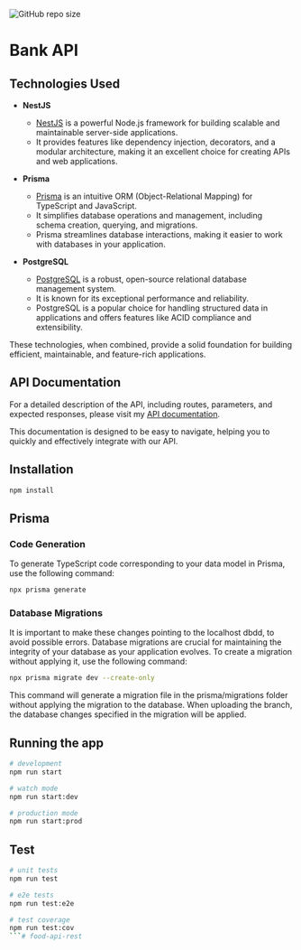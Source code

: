 ![GitHub repo size](https://img.shields.io/github/repo-size/Discordante/bank-accounts-api)

# Bank API

## Technologies Used
- **NestJS**

  - [NestJS](https://nestjs.com/) is a powerful Node.js framework for building scalable and maintainable server-side applications.
  - It provides features like dependency injection, decorators, and a modular architecture, making it an excellent choice for creating APIs and web applications.

- **Prisma**

  - [Prisma](https://www.prisma.io/) is an intuitive ORM (Object-Relational Mapping) for TypeScript and JavaScript.
  - It simplifies database operations and management, including schema creation, querying, and migrations.
  - Prisma streamlines database interactions, making it easier to work with databases in your application.

- **PostgreSQL**
  - [PostgreSQL](https://www.postgresql.org/) is a robust, open-source relational database management system.
  - It is known for its exceptional performance and reliability.
  - PostgreSQL is a popular choice for handling structured data in applications and offers features like ACID compliance and extensibility.

These technologies, when combined, provide a solid foundation for building efficient, maintainable, and feature-rich applications.

## API Documentation

For a detailed description of the API, including routes, parameters, and expected responses, please visit my [API documentation]().

This documentation is designed to be easy to navigate, helping you to quickly and effectively integrate with our API.


## Installation

```bash
npm install
```

## Prisma

### Code Generation

To generate TypeScript code corresponding to your data model in Prisma, use the following command:

```bash
npx prisma generate
```

### Database Migrations

It is important to make these changes pointing to the localhost dbdd, to avoid possible errors.
Database migrations are crucial for maintaining the integrity of your database as your application evolves. To create a migration without applying it, use the following command:

```bash
npx prisma migrate dev --create-only
```

This command will generate a migration file in the prisma/migrations folder without applying the migration to the database.
When uploading the branch, the database changes specified in the migration will be applied.

## Running the app

```bash
# development
npm run start

# watch mode
npm run start:dev

# production mode
npm run start:prod
```

## Test

```bash
# unit tests
npm run test

# e2e tests
npm run test:e2e

# test coverage
npm run test:cov
```# food-api-rest